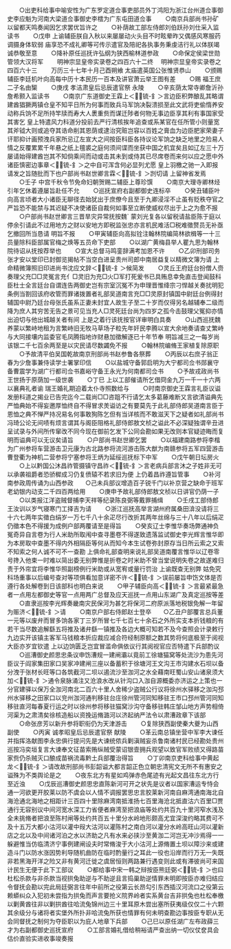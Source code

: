 <!-- { "loadSidebar": true } -->
　　○出吏科给事中喻安性为广东罗定道佥事吏部员外丁鸿阳为浙江台州道佥事御史李应魁为河南大梁道佥事御史李橒为广东屯田道佥事
　　○南京兵部尚书孙矿以留都天鸣奏闻因乞求罢优旨许之
　　○补荫故工部左侍郎刘伯跃孙刘仕采入监读书
　　○戊申  上谕辅臣朕自入秋以来屡屡动火头目不时眩晕昨又偶感风寒服药调摄身体软弱  庙享恐不成礼卿等可传示遣官及陪祀各执事务秉虔洁行礼以体朕竭诚恭敬至意
　　○降补原任巡抚许弘纲为狭西榆林道参政
　　○命保定侯梁世勋管领大汉将军
　　明神宗显皇帝实录卷之四百六十二终
　明神宗显皇帝实录卷之四百六十三
　　万历三十七年十月己酉朔飨  太庙遣英国公张惟贤恭山
　　○颁赐辅臣李廷机叶向高每中历十本民历一百本及讲官萧云举王图有差
　　○赐  福王庶二子名由榘
　　○庚戌  孝洁肃皇后忌辰遣官祭  永陵
　　○辛亥荫太常寺卿詹沂孙詹希颢入监读书
　　○南京广东道御史王霖上＜锍-釒＞言边臣积弊酿乱其略谓建酋猖獗两镇仓皇不知平日所为何事而致兵马军饷决裂溃损至此文武将吏偷惰养安动称兵饷不足所持竿牍而寿大人褁重赀而谋迁陟者何物无事边臣享其利有事国家受其害乞  皇上特遣风力科道分投前去严行清核挨年追查或系某官在任所管小则量宽其斧钺大则或追夺其诰命削其恩荫或逮治究赃岂容以百姓之膏血为边臣肥家荣妻子讦耶抑计画预洩兵家所忌辽左宣大之间按臣科臣各持议论军饷之缺乏地里之险易人情之反覆累累千年悬之纸上氊裘之庭何须间谍而坐获中国之机宜矣且如辽左三十万屡请始得建酋岂其不知倘乘间而动或击其未到或侍其已尽席卷而来何以应之愿中外诸臣慎密边事章＜锍-釒＞之中自可浑含何必显列尤愿  皇上羽檄之驰一入即报请发之旨随批而下也户部尚书赵世卿言霖＜锍-釒＞剀切请  上留神省发焉
　　○壬子  中宫千秋令节免命妇朝贺赐二辅臣上尊珍馔
　　○南京大理寺卿林烃引年乞休着遵屡旨赴任不允
　　○巡抚宣府右副都御史连标卒
　　○癸丑辅臣叶向高言顷者大小诸臣无聊径去始犹出于庶僚今且至于九卿浸淫不止虽有贬秩夺官之严旨恐不能禁与其迟疑不决使诸臣自裁何如事至立断使威权尽出于上之为愈不报
　　○户部尚书赵世卿言三晋旱灾异常抚按魏`  蒙刘光复各以留税请盐臣陈于庭以停余引请此不过用地方之财以安地方即税监张忠亦言机民难活□税难徵赘员无补亟乞撤回所当恳请  明旨不报
　　○甲寅辅臣向高拟铨注翰林院编简林欲楫等一十三员量除科臣部属官梅之焕等五员命下吏部
　　○以湖广黄梅县举人瞿九思为翰林院待诏从抚按荐举也
　　○宣大总督马鸣銮辞满考加恩不许
　　○乙卯刑部司务张才安以堂印已封御览揭帖不当空白进呈贵州司郎中南居益复以精微文簿为请  上命精微簿照旧印进尚书沈应文辞＜锍-釒＞候简发
　　○灵丘王府廷台扮僧人赍奏理父充□□灵冤言充亻□灵旧为充□火□军打死爰书已具贿息幸免直击登闻鼓科臣杜士全言廷台自谓连告两御史岂有宗室沉冤不为申理晋惟绛宗刁悍越关奏扰明犯条例当劄回该府收管而罪诸拨置者礼部吴道南言充□□灵原封镇国中尉廷台例得封辅国中尉乃廷台母张氏虽系正妻未封宜人故生子至二十岁而仅得另名越辅奉二级而降为庶人其穷苦无告之景可见当充人□灵死廷台尚为四岁之孤今击鼓理父冤抑亦情出迫切与他出城越关者有间  上是之着行该抚按官详审明白具奏
　　○山西巡抚魏养蒙以繁峙地租为言繁峙旧无牧马草场子粒先年奸民李腾以宣大余地奏请查丈繁峙与大同接壤内监委官毛凤腾指地诈财悬加徵解逐已十年节奉  明旨减三之一每岁尚该银二千七百余两至是以灾民请尽数蠲免不报
　　○翰林院编脩王家植复除原职
　　○予故清平伯吴国乾故南京刑部尚书赵参鲁各祭葬
　　○丙辰以右庶子翁正春为少詹事兼侍读学士署掌印信
　　○以盐城守备郭启明为大宁都司佥书郧襄守备曹震学为湖广行都司佥书嘉峪守备王永光为何南都司佥书
　　○予故戎政尚书王世扬于原荫加一级世袭
　　○丁巳  上以工部催请所乞借冏金九万一千一十六两以襄典礼者谕  瑞王婚礼期迫着太仆寺照数给与
　　○时南京御史王霖言礼臣议谥发册科道之揭业已告完迄今二载尚□□咨跙不行请乞太多葛藤难断又言欲清谥典先严恤典始不得妄邀厚恤终自不得冒求羙谥访之有要莫先于此礼部侍郎吴道南言臣于恩恤之典不惮严持况易名何事敢狥陈乞但有当详核而不敢滋天下之疑者如礼部尚书冯琦公论无间啧有烦言谓其与阁臣阻格礼部侍郎敖文桢之谥此不必深疑独谓辛丑进呈试录与外间所传窜改不同今现在御前乞发下公同会勘如果无改则本官疑迹晦而复明而谥典可以无议矣请旨
　　○户部尚书赵世卿乞罢
　　○以福建南路参将李楷为广州参将车营游击卫元康为古北路参将流河游击陈大猷为南赣参将五军四营游击曹登衢为神机二营参将宁塞参将王炳为延绥巡抚标下中军
　　○戊午朝日坛房火
　　○上以黔国公沐昌祚管摄镇守昌祚＜锍-釒＞言老病兵部言沐之子姓非无可以承袭祖爵者恐骄穉成习仍复偾辕不若求旧为便  上仍着昌祚遵旨管事
　　○补河南参政周传诵为山西参政　　○己未兵部议增造百子锐千门以补京营之缺命于班军老幼银内动支二千四百两给用
　　○庚申予故礼部侍郎敖文桢以日讲官仍荫一子
　　○以类报江洋盗贼督捕李天祥等纪录陈良弼等戴罪捕缉
　　○壬戌工部侍郎王汝训以岁气寝寒门工择吉为请
　　○浙江巡抚高举言湖州府属桑田渰没请将三十六七两年实徵白绢岁一万七千八十余疋尽行改折其两年丝绵与三十八年以后绢疋仍徵本色不得援为成例户部两覆请至是得旨
　　○癸亥辽士李惟华奏场弊通神负冤奇异自言卷为行人米助所取闱中查寻墨卷不得遂致遗落监试御史李光辉言惟华即为本房取中查墨不得内外相隔臣等何从而知今本生试卷弥封原存当日所云索之又索不知索之何人诚不可不一查勘  上俱命礼部查明来说礼部吴道南覆言惟华以辽卷零号搀入他束一时难以简出委无别弊惟是折卷之时米助不曾当堂说明失卷之故遂难归责于外帘宜将李惟华照副榜例行米助或从宽宥或量行罚治  上谕既查无别弊  姑免究科场重事以后编号查对等项俱看加意详密不许＜锍-釒＞误前屡旨申饬文体是否遵行各处解卷到日该部科也明白来说
　　○甲子辅臣向高＜锍-釒＞言最紧最急者一点用左都御史等官一点用两广总督及应天巡抚一点用山东湖广及真定巡按等差
　　○直隶巡按李光辉奏畿南灾民保河为甚乞将保河二府原派落地税银免解一年留为赈济＜锍-釒＞请
　　○南京户部右侍郎赵士登卒　　○乙丑户部覆言总兵董一元等以废弁而冒多饷各家丁三岁所冒七千七百七十余石之外所实支本折钱粮的有若干当尽数追解繇五将推及诸弁繇一镇推及各边大概可知若不及今查照会计录敕行九边实开该镇主客军马钱粮本折应裁应减合符经制原额之数其势将何底极至于阅视大臣亦岁宜钦遣  上以边饷匮乏岂宜冒滥命俱依议行其阅视官应否特遣下兵部酌议
　　○巡漕御史颜思忠条议申饬漕规一建闸灞以竟前工徐塘猫窝等处流沙为患先河臣议于阎家集田家口吴家冲建闸三座以备蓄积于徐塘河王文沟王市沟建水石坝以备分洩于张材长旺等口各筑截河二坝以遏流沙至泇河之水全藉南旺蜀山安山诸泉须大加＜锍-釒＞通令泉脉涌注又沧浪水改从针沟口入泇自源概委亦济运之上策也一分官建驿以保万全泇河南北二百六十里人舍稀少盗贼公行议将徐州水驿移之泇沟邳州水驿移之田家口以兖州泇河通判移驻台庄徐州管河同知移驻王市口邳州管河同知移驻直河每春夏行运之时以徐州参将移驻猫窝沙沟守备移驻韩庄邹山地方声势相倚河渠为之肃清矣徐核造船以资挽运脩潞河以济起纳严法令以肃漕政章下该部
　　○命张彦芳以新升参将职衔仍为天津游击
　　○复除狭西副使秦大夔为山西副使
　　○丙寅  诚孝昭皇后忌辰遣官祭  献陵
　　○革云南总镇坐营中军李大谏任并指挥洛献图李永忠俱行提问先是大谏统侬兵剿滇贼妄杀鲁南诸村民已经勘处贵州巡按冯奕垣复言大谏奉文征苗索贿纵贼受蒙诏银壸拥兵观望以致官军败绩又得路苗家赀仍杀贼灭口酿成苗祸流毒黔土兵部覆治得旨
　　○丁卯南京吏科给事中黄起龙＜锍-釒＞请改故刑部尚书彭韶谥大都言韶正色立朝忠清宪文无所不有惠安之谥殊为不类舆论是之
　　○夜东北方有星如鸡弹赤色尾迹有光起文昌往东北方行至近浊
　　○戊辰巡漕御史颜思忠直陈新河可开之状先是议者以国家漕运专恃会通一河欲更开胶莱以防不虞会以人情不调报罢思忠言胶莱新河南自麻湾通南海北自海沧通北海地之相距计三百四十里除麻湾南抵淮扬七百里海沧北抵直沽六百里□贾通行无容别议中间河宽水深工力省便者麻湾至把浪庙等处约共百九十里河窄水浅及全未挑脩者把浪至陈村闸等处约共百五十里分水岭地形颇高尤宜深浚约略其费可不及十五万大都小沽河以灌中叚大沽河以灌陈村之南白河以灌分水岭高旺山河以灌新店之北以及中间诸河泊之水以济助之凡有水来必挟沙至黄泇二河岂无冲沙焉得一一躲避惟当仿临清济宁事例建闸设夫时常脩浚于大小沽河上源脩置土坝以障沙来或建造斗门以防水涨因势利导随机曲防在临时酌量行之耳此一役也沿岸而行万无一失既非若黑海开洋之险又非有黄河迁徙之虞居恒则两路兼行遇变则此或有滞彼尚可来国计民生无便于此下工部议
　　○都给事中宋一韩之辩按臣熊廷弼＜锍-釒＞也曰杜松杀款与非杀款当视拱兔助逆与不助逆且言捣巢助逆情罪未明即按臣亦难归结应令督抚会勘以完此局廷弼言往年中前所之役第云长昂勾引东西插汉河流口之役第云赖蟒纠众入犯初未尝指为拱兔而声言要抢义院界岭者实系黄台吉非拱兔也杜松奉檄以剿黄酋往非以剿拱酋往哈流兔锦州边三十里耳原木尝出塞所获夷级仅仅二十六颗其余级分与诸将者实堡外所扑非哈流兔所获也情罪有何未明查勘边事按臣专职从无会同督抚之制何为夺臣职以为庇人地章下兵部
　　○己巳以原任湖广左布政薛三才为右副都御史巡抚宣府
　　○工部言婚礼借给稍裕请严查出纳一切仪仗奁具会估价直验实进收事竣奏报
